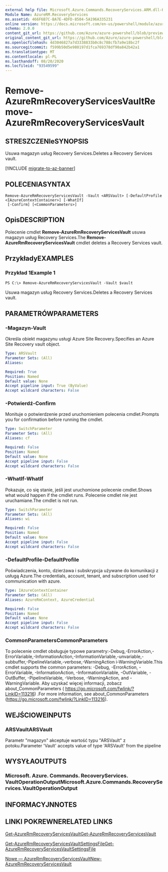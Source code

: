 ```yaml
---
external help file: Microsoft.Azure.Commands.RecoveryServices.ARM.dll-Help.xml
Module Name: AzureRM.RecoveryServices
ms.assetid: 466F6B7C-BA7E-4DFD-8504-5A196A335231
online version: https://docs.microsoft.com/en-us/powershell/module/azurerm.recoveryservices/remove-azurermrecoveryservicesvault
schema: 2.0.0
content_git_url: https://github.com/Azure/azure-powershell/blob/preview/src/ResourceManager/RecoveryServices/Commands.RecoveryServices/help/Remove-AzureRmRecoveryServicesVault.md
original_content_git_url: https://github.com/Azure/azure-powershell/blob/preview/src/ResourceManager/RecoveryServices/Commands.RecoveryServices/help/Remove-AzureRmRecoveryServicesVault.md
ms.openlocfilehash: 4d3046827a7d3338833b0c8c788cfb7a9e18bc2f
ms.sourcegitcommit: f599b50d5e980197d1fca769378df90a842b42a1
ms.translationtype: MT
ms.contentlocale: pl-PL
ms.lasthandoff: 08/20/2020
ms.locfileid: "93549599"
---
```

# <span data-ttu-id="8ce53-101">Remove-AzureRmRecoveryServicesVault</span><span class="sxs-lookup"><span data-stu-id="8ce53-101">Remove-AzureRmRecoveryServicesVault</span></span>

## <span data-ttu-id="8ce53-102">STRESZCZENIe</span><span class="sxs-lookup"><span data-stu-id="8ce53-102">SYNOPSIS</span></span>
<span data-ttu-id="8ce53-103">Usuwa magazyn usług Recovery Services.</span><span class="sxs-lookup"><span data-stu-id="8ce53-103">Deletes a Recovery Services vault.</span></span>

[!INCLUDE [migrate-to-az-banner](../../includes/migrate-to-az-banner.md)]

## <span data-ttu-id="8ce53-104">POLECENIA</span><span class="sxs-lookup"><span data-stu-id="8ce53-104">SYNTAX</span></span>

```
Remove-AzureRmRecoveryServicesVault -Vault <ARSVault> [-DefaultProfile <IAzureContextContainer>] [-WhatIf]
 [-Confirm] [<CommonParameters>]
```

## <span data-ttu-id="8ce53-105">Opis</span><span class="sxs-lookup"><span data-stu-id="8ce53-105">DESCRIPTION</span></span>
<span data-ttu-id="8ce53-106">Polecenie cmdlet **Remove-AzureRmRecoveryServicesVault** usuwa magazyn usług Recovery Services.</span><span class="sxs-lookup"><span data-stu-id="8ce53-106">The **Remove-AzureRmRecoveryServicesVault** cmdlet deletes a Recovery Services vault.</span></span>

## <span data-ttu-id="8ce53-107">Przykłady</span><span class="sxs-lookup"><span data-stu-id="8ce53-107">EXAMPLES</span></span>

### <span data-ttu-id="8ce53-108">Przykład 1</span><span class="sxs-lookup"><span data-stu-id="8ce53-108">Example 1</span></span>
```
PS C:\> Remove-AzureRmRecoveryServicesVault -Vault $vault
```

<span data-ttu-id="8ce53-109">Usuwa magazyn usług Recovery Services.</span><span class="sxs-lookup"><span data-stu-id="8ce53-109">Deletes a Recovery Services vault.</span></span>

## <span data-ttu-id="8ce53-110">PARAMETRÓW</span><span class="sxs-lookup"><span data-stu-id="8ce53-110">PARAMETERS</span></span>

### <span data-ttu-id="8ce53-111">-Magazyn</span><span class="sxs-lookup"><span data-stu-id="8ce53-111">-Vault</span></span>
<span data-ttu-id="8ce53-112">Określa obiekt magazynu usługi Azure Site Recovery.</span><span class="sxs-lookup"><span data-stu-id="8ce53-112">Specifies an Azure Site Recovery vault object.</span></span>

```yaml
Type: ARSVault
Parameter Sets: (All)
Aliases: 

Required: True
Position: Named
Default value: None
Accept pipeline input: True (ByValue)
Accept wildcard characters: False
```

### <span data-ttu-id="8ce53-113">-Potwierdź</span><span class="sxs-lookup"><span data-stu-id="8ce53-113">-Confirm</span></span>
<span data-ttu-id="8ce53-114">Monituje o potwierdzenie przed uruchomieniem polecenia cmdlet.</span><span class="sxs-lookup"><span data-stu-id="8ce53-114">Prompts you for confirmation before running the cmdlet.</span></span>

```yaml
Type: SwitchParameter
Parameter Sets: (All)
Aliases: cf

Required: False
Position: Named
Default value: None
Accept pipeline input: False
Accept wildcard characters: False
```

### <span data-ttu-id="8ce53-115">-WhatIf</span><span class="sxs-lookup"><span data-stu-id="8ce53-115">-WhatIf</span></span>
<span data-ttu-id="8ce53-116">Pokazuje, co się stanie, jeśli jest uruchomione polecenie cmdlet.</span><span class="sxs-lookup"><span data-stu-id="8ce53-116">Shows what would happen if the cmdlet runs.</span></span> <span data-ttu-id="8ce53-117">Polecenie cmdlet nie jest uruchamiane.</span><span class="sxs-lookup"><span data-stu-id="8ce53-117">The cmdlet is not run.</span></span>

```yaml
Type: SwitchParameter
Parameter Sets: (All)
Aliases: wi

Required: False
Position: Named
Default value: None
Accept pipeline input: False
Accept wildcard characters: False
```

### <span data-ttu-id="8ce53-118">-DefaultProfile</span><span class="sxs-lookup"><span data-stu-id="8ce53-118">-DefaultProfile</span></span>
<span data-ttu-id="8ce53-119">Poświadczenia, konto, dzierżawa i subskrypcja używane do komunikacji z usługą Azure.</span><span class="sxs-lookup"><span data-stu-id="8ce53-119">The credentials, account, tenant, and subscription used for communication with azure.</span></span>

```yaml
Type: IAzureContextContainer
Parameter Sets: (All)
Aliases: AzureRmContext, AzureCredential

Required: False
Position: Named
Default value: None
Accept pipeline input: False
Accept wildcard characters: False
```

### <span data-ttu-id="8ce53-120">CommonParameters</span><span class="sxs-lookup"><span data-stu-id="8ce53-120">CommonParameters</span></span>
<span data-ttu-id="8ce53-121">To polecenie cmdlet obsługuje typowe parametry:-Debug,-ErrorAction,-ErrorVariable,-InformationAction,-InformationVariable,-unvariable,-subbuffer,-PipelineVariable,-verbose,-WarningAction i-WarningVariable.</span><span class="sxs-lookup"><span data-stu-id="8ce53-121">This cmdlet supports the common parameters: -Debug, -ErrorAction, -ErrorVariable, -InformationAction, -InformationVariable, -OutVariable, -OutBuffer, -PipelineVariable, -Verbose, -WarningAction, and -WarningVariable.</span></span> <span data-ttu-id="8ce53-122">Aby uzyskać więcej informacji, zobacz about_CommonParameters ( https://go.microsoft.com/fwlink/?LinkID=113216) .</span><span class="sxs-lookup"><span data-stu-id="8ce53-122">For more information, see about_CommonParameters (https://go.microsoft.com/fwlink/?LinkID=113216).</span></span>

## <span data-ttu-id="8ce53-123">WEJŚCIOWE</span><span class="sxs-lookup"><span data-stu-id="8ce53-123">INPUTS</span></span>

### <span data-ttu-id="8ce53-124">ARSVault</span><span class="sxs-lookup"><span data-stu-id="8ce53-124">ARSVault</span></span>
<span data-ttu-id="8ce53-125">Parametr "magazyn" akceptuje wartość typu "ARSVault" z potoku.</span><span class="sxs-lookup"><span data-stu-id="8ce53-125">Parameter 'Vault' accepts value of type 'ARSVault' from the pipeline</span></span>

## <span data-ttu-id="8ce53-126">WYSYŁA</span><span class="sxs-lookup"><span data-stu-id="8ce53-126">OUTPUTS</span></span>

### <span data-ttu-id="8ce53-127">Microsoft. Azure. Commands. RecoveryServices. VaultOperationOutput</span><span class="sxs-lookup"><span data-stu-id="8ce53-127">Microsoft.Azure.Commands.RecoveryServices.VaultOperationOutput</span></span>

## <span data-ttu-id="8ce53-128">INFORMACYJN</span><span class="sxs-lookup"><span data-stu-id="8ce53-128">NOTES</span></span>

## <span data-ttu-id="8ce53-129">LINKI POKREWNE</span><span class="sxs-lookup"><span data-stu-id="8ce53-129">RELATED LINKS</span></span>

[<span data-ttu-id="8ce53-130">Get-AzureRmRecoveryServicesVault</span><span class="sxs-lookup"><span data-stu-id="8ce53-130">Get-AzureRmRecoveryServicesVault</span></span>](./Get-AzureRmRecoveryServicesVault.md)

[<span data-ttu-id="8ce53-131">Get-AzureRmRecoveryServicesVaultSettingsFile</span><span class="sxs-lookup"><span data-stu-id="8ce53-131">Get-AzureRmRecoveryServicesVaultSettingsFile</span></span>](./Get-AzureRmRecoveryServicesVaultSettingsFile.md)

[<span data-ttu-id="8ce53-132">Nowe — AzureRmRecoveryServicesVault</span><span class="sxs-lookup"><span data-stu-id="8ce53-132">New-AzureRmRecoveryServicesVault</span></span>](./New-AzureRmRecoveryServicesVault.md)


